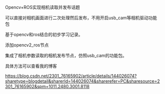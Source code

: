 Opencv+ROS实现相机读取并发布话题

可以直接对相机画面进行二次处理然后发布，不用开启usb_cam等相机驱动功能包

基于opencv和ros结合的初步学习记录。



添加opencv2_ros节点

集成了相机参数读取的相机发布节点，仿照usb_cam的功能包。

具体方法可以查看我的博客

https://blog.csdn.net/2301_76165902/article/details/144026074?sharetype=blogdetail&sharerId=144026074&sharerefer=PC&sharesource=2301_76165902&spm=1011.2480.3001.8118